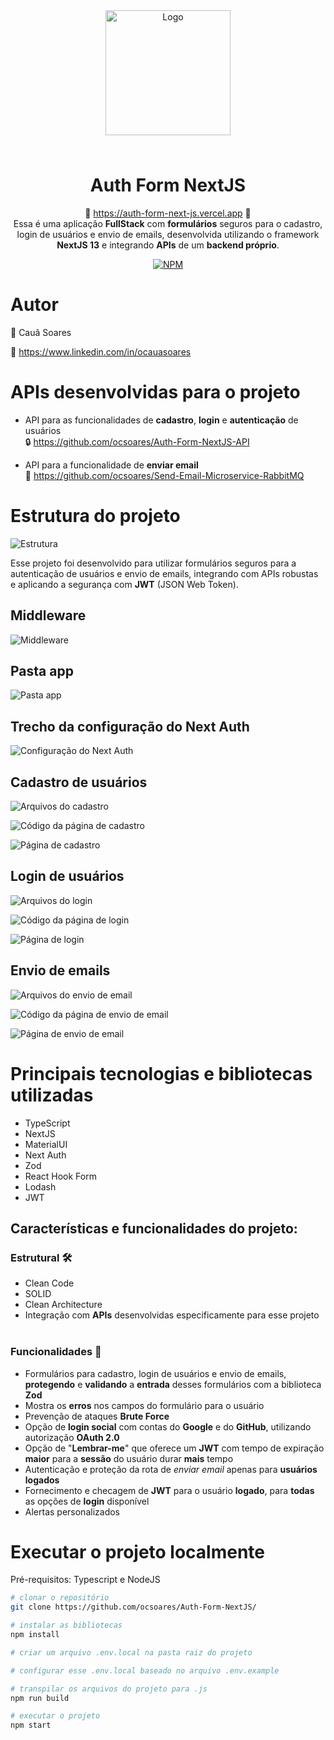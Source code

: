 <div align="center">
  <img src="https://raw.githubusercontent.com/ocsoares/images/master/auth-form-nextjs/logo-icons/apple-touch-icon.png"
  width="200px"
  style="margin-bottom: 24px"
  alt="Logo">

# **Auth Form NextJS**

🚀 https://auth-form-next-js.vercel.app 🚀  
Essa é uma aplicação **FullStack** com **formulários** seguros para o cadastro, login de usuários e envio de emails, desenvolvida utilizando o framework **NextJS 13** e integrando **APIs** de um **backend próprio**.

[![NPM](https://img.shields.io/npm/l/react)](https://github.com/neliocursos/exemplo-readme/blob/main/LICENSE)

</div>

# Autor

👤 Cauã Soares

💼 https://www.linkedin.com/in/ocauasoares

# APIs desenvolvidas para o projeto

- API para as funcionalidades de **cadastro**, **login** e **autenticação** de usuários  
  🔒 https://github.com/ocsoares/Auth-Form-NextJS-API

- API para a funcionalidade de **enviar email**  
  📧 https://github.com/ocsoares/Send-Email-Microservice-RabbitMQ

# Estrutura do projeto

![Estrutura](https://raw.githubusercontent.com/ocsoares/images/master/auth-form-nextjs/structure.png)

Esse projeto foi desenvolvido para utilizar formulários seguros para a autenticação de usuários e envio de emails, integrando com APIs robustas e aplicando a segurança com **JWT** (JSON Web Token).

## Middleware

![Middleware](https://raw.githubusercontent.com/ocsoares/images/master/auth-form-nextjs/middleware.png)

## Pasta app

![Pasta app](https://raw.githubusercontent.com/ocsoares/images/master/auth-form-nextjs/app-folder.png)

## Trecho da configuração do Next Auth

![Configuração do Next Auth](https://raw.githubusercontent.com/ocsoares/images/master/auth-form-nextjs/next-auth-options.png)

## Cadastro de usuários

![Arquivos do cadastro](https://raw.githubusercontent.com/ocsoares/images/master/auth-form-nextjs/signup-files.png)

![Código da página de cadastro](https://raw.githubusercontent.com/ocsoares/images/master/auth-form-nextjs/signup-page.png)

![Página de cadastro](https://raw.githubusercontent.com/ocsoares/images/master/auth-form-nextjs/signup-web.png)

## Login de usuários

![Arquivos do login](https://raw.githubusercontent.com/ocsoares/images/master/auth-form-nextjs/login-files.png)

![Código da página de login](https://raw.githubusercontent.com/ocsoares/images/master/auth-form-nextjs/login-page.png)

![Página de login](https://raw.githubusercontent.com/ocsoares/images/master/auth-form-nextjs/login-web.png)

## Envio de emails

![Arquivos do envio de email](https://raw.githubusercontent.com/ocsoares/images/master/auth-form-nextjs/send-email-files.png)

![Código da página de envio de email](https://raw.githubusercontent.com/ocsoares/images/master/auth-form-nextjs/send-email-page.png)

![Página de envio de email](https://raw.githubusercontent.com/ocsoares/images/master/auth-form-nextjs/send-email-web.png)

# Principais tecnologias e bibliotecas utilizadas

- TypeScript
- NextJS
- MaterialUI
- Next Auth
- Zod
- React Hook Form
- Lodash
- JWT

## Características e funcionalidades do projeto:

### Estrutural 🛠️

- Clean Code
- SOLID
- Clean Architecture
- Integração com **APIs** desenvolvidas especificamente para esse projeto
  <br>
  <br>

### Funcionalidades 🎯

- Formulários para cadastro, login de usuários e envio de emails, **protegendo** e **validando** a **entrada** desses formulários com a biblioteca **Zod**
- Mostra os **erros** nos campos do formulário para o usuário
- Prevenção de ataques **Brute Force**
- Opção de **login social** com contas do **Google** e do **GitHub**, utilizando autorização **OAuth 2.0**
- Opção de "**Lembrar-me**" que oferece um **JWT** com tempo de expiração **maior** para a **sessão** do usuário durar **mais** tempo
- Autenticação e proteção da rota de _enviar email_ apenas para **usuários logados**
- Fornecimento e checagem de **JWT** para o usuário **logado**, para **todas** as opções de **login** disponível
- Alertas personalizados

# Executar o projeto localmente

Pré-requisitos: Typescript e NodeJS

```bash
# clonar o repositório
git clone https://github.com/ocsoares/Auth-Form-NextJS/

# instalar as bibliotecas
npm install

# criar um arquivo .env.local na pasta raiz do projeto

# configurar esse .env.local baseado no arquivo .env.example

# transpilar os arquivos do projeto para .js
npm run build

# executar o projeto
npm start
```
